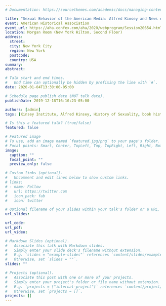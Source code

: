 ```yaml
---
# Documentation: https://sourcethemes.com/academic/docs/managing-content/

title: "Sexual Behavior of the American Media: Alfred Kinsey and News of the Sexual Revolution"
event: American Historical Association
event_url: https://aha.confex.com/aha/2020/webprogram/Session20654.html
location: Morgan Room (New York Hilton, Second Floor)
address:
  street: 
  city: New York City
  region: New York
  postcode:
  country: USA
summary:
abstract:

# Talk start and end times.
#   End time can optionally be hidden by prefixing the line with `#`.
date: 2020-01-04T13:30:00-05:00

# Schedule page publish date (NOT talk date).
publishDate: 2019-12-18T16:10:23-05:00

authors: [admin]
tags: [Kinsey Institute, Alfred Kinsey, History of Sexuality, book history]

# Is this a featured talk? (true/false)
featured: false

# Featured image
# To use, add an image named `featured.jpg/png` to your page's folder. 
# Focal points: Smart, Center, TopLeft, Top, TopRight, Left, Right, BottomLeft, Bottom, BottomRight.
image:
  caption: ""
  focal_point: ""
  preview_only: false

# Custom links (optional).
#   Uncomment and edit lines below to show custom links.
# links:
# - name: Follow
#   url: https://twitter.com
#   icon_pack: fab
#   icon: twitter

# Optional filename of your slides within your talk's folder or a URL.
url_slides:

url_code:
url_pdf:
url_video:

# Markdown Slides (optional).
#   Associate this talk with Markdown slides.
#   Simply enter your slide deck's filename without extension.
#   E.g. `slides = "example-slides"` references `content/slides/example-slides.md`.
#   Otherwise, set `slides = ""`.
slides: ""

# Projects (optional).
#   Associate this post with one or more of your projects.
#   Simply enter your project's folder or file name without extension.
#   E.g. `projects = ["internal-project"]` references `content/project/deep-learning/index.md`.
#   Otherwise, set `projects = []`.
projects: []
---
```


